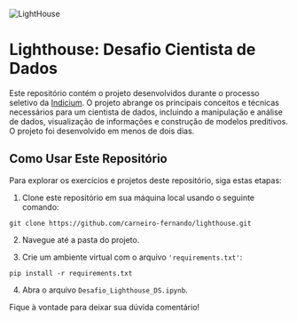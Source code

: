 ![LightHouse](https://blog.indicium.tech/content/images/2022/07/IND_anuncio-2_org-2_lighthouse-2022_B_v4.png)

# Lighthouse: Desafio Cientista de Dados

Este repositório contém o projeto desenvolvidos durante o processo seletivo da [Indicium](https://www.indicium.tech/). O projeto abrange os principais conceitos e técnicas necessários para um cientista de dados, incluindo a manipulação e análise de dados, visualização de informações e construção de modelos preditivos. O projeto foi desenvolvido em menos de dois dias.

## Como Usar Este Repositório

Para explorar os exercícios e projetos deste repositório, siga estas etapas:

1. Clone este repositório em sua máquina local usando o seguinte comando:

```git clone https://github.com/carneiro-fernando/lighthouse.git``` 

2. Navegue até a pasta do projeto.

3. Crie um ambiente virtual com o arquivo ```'requirements.txt'```:

```pip install -r requirements.txt```

4. Abra o arquivo ```Desafio_Lighthouse_DS.ipynb```.

Fique à vontade para  deixar sua dúvida comentário!
